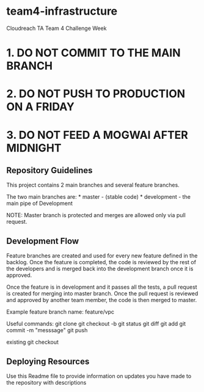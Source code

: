 # team4-infrastructure
Cloudreach TA Team 4 Challenge Week

# 1. DO NOT COMMIT TO THE MAIN BRANCH

# 2. DO NOT PUSH TO PRODUCTION ON A FRIDAY

# 3. DO NOT FEED A MOGWAI AFTER MIDNIGHT

## Repository Guidelines

This project contains 2 main branches and several feature branches.

The two main branches are: * master - (stable code) * development - the main pipe of Development

NOTE: Master branch is protected and merges are allowed only via pull request.

## Development Flow

Feature branches are created and used for every new feature defined in the backlog. Once the feature is completed, the code is reviewed by the rest of the developers and is merged back into the development branch once it is approved.

Once the feature is in development and it passes all the tests, a pull request is created for merging into master branch. Once the pull request is reviewed and approved by another team member, the code is then merged to master.

Example feature branch name: feature/vpc

Useful commands:
git clone <reponame>
git checkout -b <branchname>
git status
git diff
git add <files>
git commit -m "messsage"
git push

existing
git checkout <existingbranchname>

## Deploying Resources

Use this Readme file to provide information on updates you have made to the repository with descriptions



